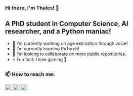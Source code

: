 ### Hi there, I'm Thales! :wave:


## A PhD student in Computer Science, AI researcher, and a Python maniac!

- 🔭 I’m currently working on age estimation through voice!
- 🌱 I’m currently learning PyTorch!
- 👯 I’m looking to collaborate on more public repositories.
- ⚡ Fun fact: I love gaming :eyes:

### 📫 How to reach me:
[<img align="left" alt="Thales | GMail" width=22px src="https://cdn.jsdelivr.net/npm/simple-icons@3.10.0/icons/gmail.svg" />][E-mail]
[<img align="left" alt="Thales | Lattes" width=22px src="https://cdn.jsdelivr.net/npm/simple-icons@3.10.0/icons/gmail.svg" />][Lattes]
[<img align="left" alt="Thales | ORCID" width=22px src="https://cdn.jsdelivr.net/npm/simple-icons@3.10.0/icons/orcid.svg" />][ORCID]



[Lattes]: http://lattes.cnpq.br/1282015882147803
[ORCID]: https://orcid.org/0000-0002-1043-8685
[E-mail]: thalesaguiar21@gmail.com

